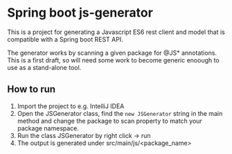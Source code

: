 # Spring boot js-generator

This is a project for generating a Javascript ES6 rest client and model that is compatible with a Spring boot REST API.

The generator works by scanning a given package for @JS* annotations. This is a first draft, so will need some work to become generic enoough to use as a stand-alone tool.

## How to run

1. Import the project to e.g. IntelliJ IDEA
1. Open the JSGenerator class, find the ```new JSGenerator``` string in the main method and change the package to scan property to match your package namespace. 
1. Run the class JSGenerator by right click -> run 
1. The output is generated under src/main/js/<package_name>